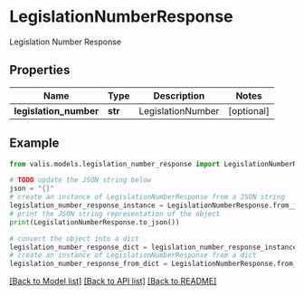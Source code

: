 # LegislationNumberResponse

Legislation Number Response

## Properties

Name | Type | Description | Notes
------------ | ------------- | ------------- | -------------
**legislation_number** | **str** | LegislationNumber | [optional] 

## Example

```python
from valis.models.legislation_number_response import LegislationNumberResponse

# TODO update the JSON string below
json = "{}"
# create an instance of LegislationNumberResponse from a JSON string
legislation_number_response_instance = LegislationNumberResponse.from_json(json)
# print the JSON string representation of the object
print(LegislationNumberResponse.to_json())

# convert the object into a dict
legislation_number_response_dict = legislation_number_response_instance.to_dict()
# create an instance of LegislationNumberResponse from a dict
legislation_number_response_from_dict = LegislationNumberResponse.from_dict(legislation_number_response_dict)
```
[[Back to Model list]](../README.md#documentation-for-models) [[Back to API list]](../README.md#documentation-for-api-endpoints) [[Back to README]](../README.md)


